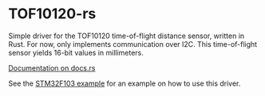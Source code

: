 # TOF10120-rs
Simple driver for the TOF10120 time-of-flight distance sensor, written in Rust.
For now, only implements communication over I2C.
This time-of-flight sensor yields 16-bit values in millimeters.

[Documentation on docs.rs](https://docs.rs/tof10120)

See the [STM32F103 example](./examples/stm32f103.rs) for an example on how to use this driver.